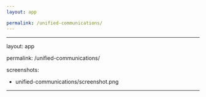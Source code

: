 ```yaml
---
layout: app

permalink: /unified-communications/
---
```

---
layout: app

permalink: /unified-communications/

screenshots:
  - unified-communications/screenshot.png
---
